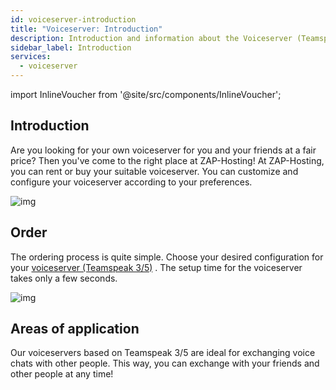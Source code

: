 ```yaml
---
id: voiceserver-introduction
title: "Voiceserver: Introduction"
description: Introduction and information about the Voiceserver (Teamspeak 3/5) product from ZAP-Hosting - ZAP-Hosting.com Documentation
sidebar_label: Introduction
services:
  - voiceserver
---
```


import InlineVoucher from '@site/src/components/InlineVoucher';

## Introduction
Are you looking for your own voiceserver for you and your friends at a fair price? Then you've come to the right place at ZAP-Hosting! At ZAP-Hosting, you can rent or buy your suitable voiceserver. You can customize and configure your voiceserver according to your preferences.

![img](https://screensaver01.zap-hosting.com/index.php/s/djFp86XmJBNsG3D/preview)

<InlineVoucher />

## Order
The ordering process is quite simple. Choose your desired configuration for your [voiceserver (Teamspeak 3/5)](https://zap-hosting.com/en/teamspeak-5-server-rental/) . The setup time for the voiceserver takes only a few seconds.

![img](https://screensaver01.zap-hosting.com/index.php/s/tKbF8JrHTw6cGMn/preview)

## Areas of application
Our voiceservers based on Teamspeak 3/5 are ideal for exchanging voice chats with other people. This way, you can exchange with your friends and other people at any time!
